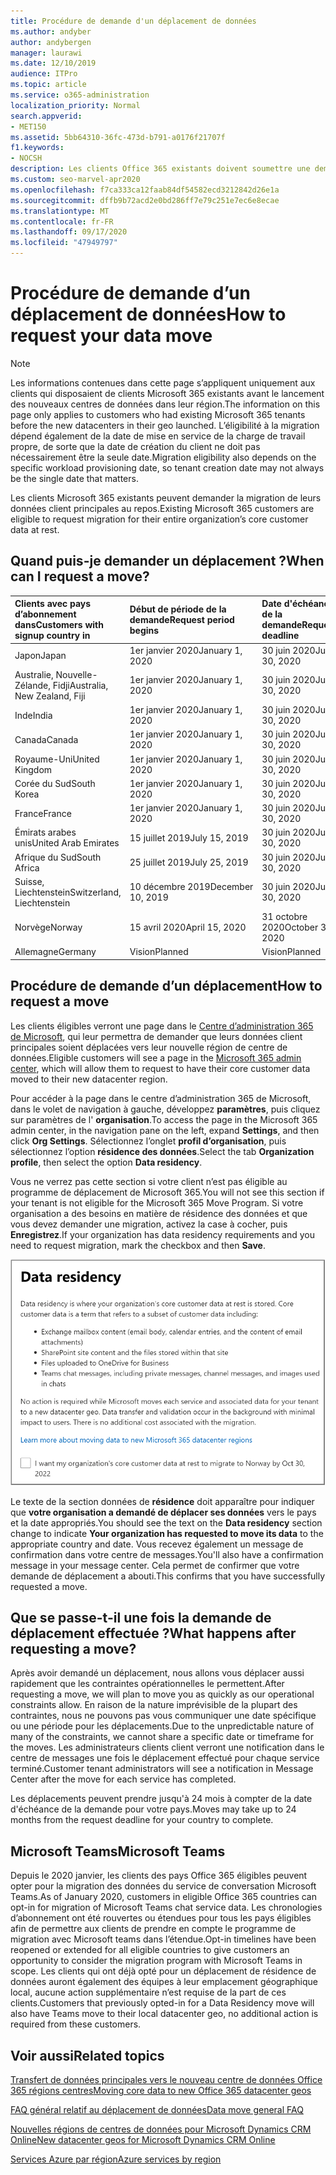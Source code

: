 ```yaml
---
title: Procédure de demande d'un déplacement de données
ms.author: andyber
author: andybergen
manager: laurawi
ms.date: 12/10/2019
audience: ITPro
ms.topic: article
ms.service: o365-administration
localization_priority: Normal
search.appverid:
- MET150
ms.assetid: 5bb64310-36fc-473d-b791-a0176f21707f
f1.keywords:
- NOCSH
description: Les clients Office 365 existants doivent soumettre une demande avant la date d’échéance de leur pays pour que leurs données Microsoft 365 services soient déplacées vers leur nouvelle région géographique.
ms.custom: seo-marvel-apr2020
ms.openlocfilehash: f7ca333ca12faab84df54582ecd3212842d26e1a
ms.sourcegitcommit: dffb9b72acd2e0bd286ff7e79c251e7ec6e8ecae
ms.translationtype: MT
ms.contentlocale: fr-FR
ms.lasthandoff: 09/17/2020
ms.locfileid: "47949797"
---
```

# <a name="how-to-request-your-data-move"></a><span data-ttu-id="799dd-103">Procédure de demande d’un déplacement de données</span><span class="sxs-lookup"><span data-stu-id="799dd-103">How to request your data move</span></span>

> [!NOTE]
> <span data-ttu-id="799dd-104">Les informations contenues dans cette page s’appliquent uniquement aux clients qui disposaient de clients Microsoft 365 existants avant le lancement des nouveaux centres de données dans leur région.</span><span class="sxs-lookup"><span data-stu-id="799dd-104">The information on this page only applies to customers who had existing Microsoft 365 tenants before the new datacenters in their geo launched.</span></span> <span data-ttu-id="799dd-105">L’éligibilité à la migration dépend également de la date de mise en service de la charge de travail propre, de sorte que la date de création du client ne doit pas nécessairement être la seule date.</span><span class="sxs-lookup"><span data-stu-id="799dd-105">Migration eligibility also depends on the specific workload provisioning date, so tenant creation date may not always be the single date that matters.</span></span>
  
<span data-ttu-id="799dd-106">Les clients Microsoft 365 existants peuvent demander la migration de leurs données client principales au repos.</span><span class="sxs-lookup"><span data-stu-id="799dd-106">Existing Microsoft 365 customers are eligible to request migration for their entire organization’s core customer data at rest.</span></span>  
  
## <a name="when-can-i-request-a-move"></a><span data-ttu-id="799dd-107">Quand puis-je demander un déplacement ?</span><span class="sxs-lookup"><span data-stu-id="799dd-107">When can I request a move?</span></span>

|<span data-ttu-id="799dd-108">**Clients avec pays d’abonnement dans**</span><span class="sxs-lookup"><span data-stu-id="799dd-108">**Customers with signup country in**</span></span>|<span data-ttu-id="799dd-109">**Début de période de la demande**</span><span class="sxs-lookup"><span data-stu-id="799dd-109">**Request period begins**</span></span>|<span data-ttu-id="799dd-110">**Date d'échéance de la demande**</span><span class="sxs-lookup"><span data-stu-id="799dd-110">**Request deadline**</span></span>|
|:-----|:-----|:-----|
|<span data-ttu-id="799dd-111">Japon</span><span class="sxs-lookup"><span data-stu-id="799dd-111">Japan</span></span>  <br/> |<span data-ttu-id="799dd-112">1er janvier 2020</span><span class="sxs-lookup"><span data-stu-id="799dd-112">January 1, 2020</span></span>  <br/> |<span data-ttu-id="799dd-113">30 juin 2020</span><span class="sxs-lookup"><span data-stu-id="799dd-113">June 30, 2020</span></span>  <br/> |
|<span data-ttu-id="799dd-114">Australie, Nouvelle-Zélande, Fidji</span><span class="sxs-lookup"><span data-stu-id="799dd-114">Australia, New Zealand, Fiji</span></span>  <br/> |<span data-ttu-id="799dd-115">1er janvier 2020</span><span class="sxs-lookup"><span data-stu-id="799dd-115">January 1, 2020</span></span>  <br/> |<span data-ttu-id="799dd-116">30 juin 2020</span><span class="sxs-lookup"><span data-stu-id="799dd-116">June 30, 2020</span></span>  <br/> |
|<span data-ttu-id="799dd-117">Inde</span><span class="sxs-lookup"><span data-stu-id="799dd-117">India</span></span>  <br/> |<span data-ttu-id="799dd-118">1er janvier 2020</span><span class="sxs-lookup"><span data-stu-id="799dd-118">January 1, 2020</span></span>  <br/> |<span data-ttu-id="799dd-119">30 juin 2020</span><span class="sxs-lookup"><span data-stu-id="799dd-119">June 30, 2020</span></span>  <br/> |
|<span data-ttu-id="799dd-120">Canada</span><span class="sxs-lookup"><span data-stu-id="799dd-120">Canada</span></span>  <br/> |<span data-ttu-id="799dd-121">1er janvier 2020</span><span class="sxs-lookup"><span data-stu-id="799dd-121">January 1, 2020</span></span>  <br/> |<span data-ttu-id="799dd-122">30 juin 2020</span><span class="sxs-lookup"><span data-stu-id="799dd-122">June 30, 2020</span></span>  <br/> |
|<span data-ttu-id="799dd-123">Royaume-Uni</span><span class="sxs-lookup"><span data-stu-id="799dd-123">United Kingdom</span></span>  <br/> |<span data-ttu-id="799dd-124">1er janvier 2020</span><span class="sxs-lookup"><span data-stu-id="799dd-124">January 1, 2020</span></span>  <br/> |<span data-ttu-id="799dd-125">30 juin 2020</span><span class="sxs-lookup"><span data-stu-id="799dd-125">June 30, 2020</span></span>  <br/> |
|<span data-ttu-id="799dd-126">Corée du Sud</span><span class="sxs-lookup"><span data-stu-id="799dd-126">South Korea</span></span>  <br/> |<span data-ttu-id="799dd-127">1er janvier 2020</span><span class="sxs-lookup"><span data-stu-id="799dd-127">January 1, 2020</span></span>  <br/> |<span data-ttu-id="799dd-128">30 juin 2020</span><span class="sxs-lookup"><span data-stu-id="799dd-128">June 30, 2020</span></span>  <br/> |
|<span data-ttu-id="799dd-129">France</span><span class="sxs-lookup"><span data-stu-id="799dd-129">France</span></span>  <br/> |<span data-ttu-id="799dd-130">1er janvier 2020</span><span class="sxs-lookup"><span data-stu-id="799dd-130">January 1, 2020</span></span>  <br/> |<span data-ttu-id="799dd-131">30 juin 2020</span><span class="sxs-lookup"><span data-stu-id="799dd-131">June 30, 2020</span></span>  <br/> |
|<span data-ttu-id="799dd-132">Émirats arabes unis</span><span class="sxs-lookup"><span data-stu-id="799dd-132">United Arab Emirates</span></span>  <br/> |<span data-ttu-id="799dd-133">15 juillet 2019</span><span class="sxs-lookup"><span data-stu-id="799dd-133">July 15, 2019</span></span>  <br/> |<span data-ttu-id="799dd-134">30 juin 2020</span><span class="sxs-lookup"><span data-stu-id="799dd-134">June 30, 2020</span></span>  <br/> |
|<span data-ttu-id="799dd-135">Afrique du Sud</span><span class="sxs-lookup"><span data-stu-id="799dd-135">South Africa</span></span>  <br/> |<span data-ttu-id="799dd-136">25 juillet 2019</span><span class="sxs-lookup"><span data-stu-id="799dd-136">July 25, 2019</span></span>  <br/> |<span data-ttu-id="799dd-137">30 juin 2020</span><span class="sxs-lookup"><span data-stu-id="799dd-137">June 30, 2020</span></span>  <br/> |
|<span data-ttu-id="799dd-138">Suisse, Liechtenstein</span><span class="sxs-lookup"><span data-stu-id="799dd-138">Switzerland, Liechtenstein</span></span>  <br/> |<span data-ttu-id="799dd-139">10 décembre 2019</span><span class="sxs-lookup"><span data-stu-id="799dd-139">December 10, 2019</span></span>  <br/> |<span data-ttu-id="799dd-140">30 juin 2020</span><span class="sxs-lookup"><span data-stu-id="799dd-140">June 30, 2020</span></span>  <br/> |
|<span data-ttu-id="799dd-141">Norvège</span><span class="sxs-lookup"><span data-stu-id="799dd-141">Norway</span></span>  <br/> |<span data-ttu-id="799dd-142">15 avril 2020</span><span class="sxs-lookup"><span data-stu-id="799dd-142">April 15, 2020</span></span>  <br/> |<span data-ttu-id="799dd-143">31 octobre 2020</span><span class="sxs-lookup"><span data-stu-id="799dd-143">October 31, 2020</span></span>  <br/> |
|<span data-ttu-id="799dd-144">Allemagne</span><span class="sxs-lookup"><span data-stu-id="799dd-144">Germany</span></span>  <br/> |<span data-ttu-id="799dd-145">Vision</span><span class="sxs-lookup"><span data-stu-id="799dd-145">Planned</span></span>  <br/> |<span data-ttu-id="799dd-146">Vision</span><span class="sxs-lookup"><span data-stu-id="799dd-146">Planned</span></span>  <br/> |

## <a name="how-to-request-a-move"></a><span data-ttu-id="799dd-147">Procédure de demande d’un déplacement</span><span class="sxs-lookup"><span data-stu-id="799dd-147">How to request a move</span></span>

<span data-ttu-id="799dd-148">Les clients éligibles verront une page dans le [Centre d’administration 365 de Microsoft](https://aka.ms/365admin), qui leur permettra de demander que leurs données client principales soient déplacées vers leur nouvelle région de centre de données.</span><span class="sxs-lookup"><span data-stu-id="799dd-148">Eligible customers will see a page in the [Microsoft 365 admin center](https://aka.ms/365admin), which will allow them to request to have their core customer data moved to their new datacenter region.</span></span>  
  
<span data-ttu-id="799dd-149">Pour accéder à la page dans le centre d’administration 365 de Microsoft, dans le volet de navigation à gauche, développez **paramètres**, puis cliquez sur paramètres de l' **organisation**.</span><span class="sxs-lookup"><span data-stu-id="799dd-149">To access the page in the Microsoft 365 admin center, in the navigation pane on the left, expand **Settings**, and then click **Org Settings**.</span></span>
<span data-ttu-id="799dd-150">Sélectionnez l’onglet **profil d’organisation**, puis sélectionnez l’option **résidence des données**.</span><span class="sxs-lookup"><span data-stu-id="799dd-150">Select the tab **Organization profile**, then select the option **Data residency**.</span></span>
  
<span data-ttu-id="799dd-151">Vous ne verrez pas cette section si votre client n’est pas éligible au programme de déplacement de Microsoft 365.</span><span class="sxs-lookup"><span data-stu-id="799dd-151">You will not see this section if your tenant is not eligible for the Microsoft 365 Move Program.</span></span>  <span data-ttu-id="799dd-152">Si votre organisation a des besoins en matière de résidence des données et que vous devez demander une migration, activez la case à cocher, puis **Enregistrez**.</span><span class="sxs-lookup"><span data-stu-id="799dd-152">If your organization has data residency requirements and you need to request migration, mark the checkbox and then **Save**.</span></span>
  
![Écran de l'action d'abonnement dans le centre de données](../media/dataresidencyflyoutae.jpg)
  
<span data-ttu-id="799dd-154">Le texte de la section données de **résidence** doit apparaître pour indiquer que **votre organisation a demandé de déplacer ses données** vers le pays et la date appropriés.</span><span class="sxs-lookup"><span data-stu-id="799dd-154">You should see the text on the **Data residency** section change to indicate **Your organization has requested to move its data** to the appropriate country and date.</span></span> <span data-ttu-id="799dd-155">Vous recevez également un message de confirmation dans votre centre de messages.</span><span class="sxs-lookup"><span data-stu-id="799dd-155">You'll also have a confirmation message in your message center.</span></span> <span data-ttu-id="799dd-156">Cela permet de confirmer que votre demande de déplacement a abouti.</span><span class="sxs-lookup"><span data-stu-id="799dd-156">This confirms that you have successfully requested a move.</span></span> 


  
## <a name="what-happens-after-requesting-a-move"></a><span data-ttu-id="799dd-157">Que se passe-t-il une fois la demande de déplacement effectuée ?</span><span class="sxs-lookup"><span data-stu-id="799dd-157">What happens after requesting a move?</span></span>

<span data-ttu-id="799dd-158">Après avoir demandé un déplacement, nous allons vous déplacer aussi rapidement que les contraintes opérationnelles le permettent.</span><span class="sxs-lookup"><span data-stu-id="799dd-158">After requesting a move, we will plan to move you as quickly as our operational constraints allow.</span></span> <span data-ttu-id="799dd-159">En raison de la nature imprévisible de la plupart des contraintes, nous ne pouvons pas vous communiquer une date spécifique ou une période pour les déplacements.</span><span class="sxs-lookup"><span data-stu-id="799dd-159">Due to the unpredictable nature of many of the constraints, we cannot share a specific date or timeframe for the moves.</span></span> <span data-ttu-id="799dd-160">Les administrateurs clients client verront une notification dans le centre de messages une fois le déplacement effectué pour chaque service terminé.</span><span class="sxs-lookup"><span data-stu-id="799dd-160">Customer tenant administrators will see a notification in Message Center after the move for each service has completed.</span></span>
  
<span data-ttu-id="799dd-161">Les déplacements peuvent prendre jusqu'à 24 mois à compter de la date d'échéance de la demande pour votre pays.</span><span class="sxs-lookup"><span data-stu-id="799dd-161">Moves may take up to 24 months from the request deadline for your country to complete.</span></span>
  
## <a name="microsoft-teams"></a><span data-ttu-id="799dd-162">Microsoft Teams</span><span class="sxs-lookup"><span data-stu-id="799dd-162">Microsoft Teams</span></span>

<span data-ttu-id="799dd-163">Depuis le 2020 janvier, les clients des pays Office 365 éligibles peuvent opter pour la migration des données du service de conversation Microsoft Teams.</span><span class="sxs-lookup"><span data-stu-id="799dd-163">As of January 2020, customers in eligible Office 365 countries can opt-in for migration of Microsoft Teams chat service data.</span></span>  <span data-ttu-id="799dd-164">Les chronologies d’abonnement ont été rouvertes ou étendues pour tous les pays éligibles afin de permettre aux clients de prendre en compte le programme de migration avec Microsoft teams dans l’étendue.</span><span class="sxs-lookup"><span data-stu-id="799dd-164">Opt-in timelines have been reopened or extended for all eligible countries to give customers an opportunity to consider the migration program with Microsoft Teams in scope.</span></span> <span data-ttu-id="799dd-165">Les clients qui ont déjà opté pour un déplacement de résidence de données auront également des équipes à leur emplacement géographique local, aucune action supplémentaire n’est requise de la part de ces clients.</span><span class="sxs-lookup"><span data-stu-id="799dd-165">Customers that previously opted-in for a Data Residency move will also have Teams move to their local datacenter geo, no additional action is required from these customers.</span></span>

## <a name="related-topics"></a><span data-ttu-id="799dd-166">Voir aussi</span><span class="sxs-lookup"><span data-stu-id="799dd-166">Related topics</span></span>

[<span data-ttu-id="799dd-167">Transfert de données principales vers le nouveau centre de données Office 365 régions centres</span><span class="sxs-lookup"><span data-stu-id="799dd-167">Moving core data to new Office 365 datacenter geos</span></span>](moving-data-to-new-datacenter-geos.md)

[<span data-ttu-id="799dd-168">FAQ général relatif au déplacement de données</span><span class="sxs-lookup"><span data-stu-id="799dd-168">Data move general FAQ</span></span>](data-move-faq.md)

[<span data-ttu-id="799dd-169">Nouvelles régions de centres de données pour Microsoft Dynamics CRM Online</span><span class="sxs-lookup"><span data-stu-id="799dd-169">New datacenter geos for Microsoft Dynamics CRM Online</span></span>](https://go.microsoft.com/fwlink/p/?Linkid=615924)
  
[<span data-ttu-id="799dd-170">Services Azure par région</span><span class="sxs-lookup"><span data-stu-id="799dd-170">Azure services by region</span></span>](https://azure.microsoft.com/regions/)
  

